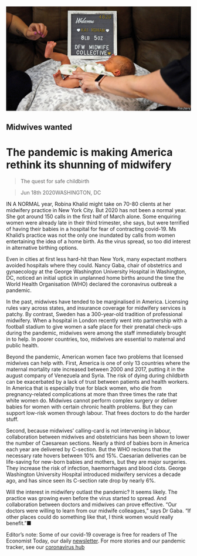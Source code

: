 ![](./images/20200620_USP003_0.jpg)

## Midwives wanted

# The pandemic is making America rethink its shunning of midwifery

> The quest for safe childbirth

> Jun 18th 2020WASHINGTON, DC

IN A NORMAL year, Robina Khalid might take on 70-80 clients at her midwifery practice in New York City. But 2020 has not been a normal year. She got around 150 calls in the first half of March alone. Some enquiring women were already late in their third trimester, she says, but were terrified of having their babies in a hospital for fear of contracting covid-19. Ms Khalid’s practice was not the only one inundated by calls from women entertaining the idea of a home birth. As the virus spread, so too did interest in alternative birthing options.

Even in cities at first less hard-hit than New York, many expectant mothers avoided hospitals where they could. Nancy Gaba, chair of obstetrics and gynaecology at the George Washington University Hospital in Washington, DC, noticed an initial uptick in unplanned home births around the time the World Health Organisation (WHO) declared the coronavirus outbreak a pandemic.

In the past, midwives have tended to be marginalised in America. Licensing rules vary across states, and insurance coverage for midwifery services is patchy. By contrast, Sweden has a 300-year-old tradition of professional midwifery. When a hospital in London recently went into partnership with a football stadium to give women a safe place for their prenatal check-ups during the pandemic, midwives were among the staff immediately brought in to help. In poorer countries, too, midwives are essential to maternal and public health.

Beyond the pandemic, American women face two problems that licensed midwives can help with. First, America is one of only 13 countries where the maternal mortality rate increased between 2000 and 2017, putting it in the august company of Venezuela and Syria. The risk of dying during childbirth can be exacerbated by a lack of trust between patients and health workers. In America that is especially true for black women, who die from pregnancy-related complications at more than three times the rate that white women do. Midwives cannot perform complex surgery or deliver babies for women with certain chronic health problems. But they can support low-risk women through labour. That frees doctors to do the harder stuff.

Second, because midwives’ calling-card is not intervening in labour, collaboration between midwives and obstetricians has been shown to lower the number of Caesarean sections. Nearly a third of babies born in America each year are delivered by C-section. But the WHO reckons that the necessary rate hovers between 10% and 15%. Caesarian deliveries can be life-saving for new-born babies and mothers, but they are major surgeries. They increase the risk of infection, haemorrhages and blood clots. George Washington University Hospital introduced midwifery services a decade ago, and has since seen its C-section rate drop by nearly 6%.

Will the interest in midwifery outlast the pandemic? It seems likely. The practice was growing even before the virus started to spread. And collaboration between doctors and midwives can prove effective. “Our doctors were willing to learn from our midwife colleagues,” says Dr Gaba. “If other places could do something like that, I think women would really benefit.”■

Editor’s note: Some of our covid-19 coverage is free for readers of The Economist Today, our daily [newsletter](https://www.economist.com/https://my.economist.com/user#newsletter). For more stories and our pandemic tracker, see our [coronavirus hub](https://www.economist.com//news/2020/03/11/the-economists-coverage-of-the-coronavirus)
